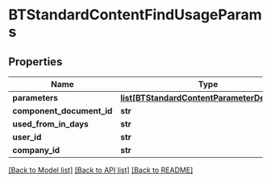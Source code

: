 # BTStandardContentFindUsageParams

## Properties
Name | Type | Description | Notes
------------ | ------------- | ------------- | -------------
**parameters** | [**list[BTStandardContentParameterDefinition]**](BTStandardContentParameterDefinition.md) |  | [optional] 
**component_document_id** | **str** |  | [optional] 
**used_from_in_days** | **str** |  | [optional] 
**user_id** | **str** |  | [optional] 
**company_id** | **str** |  | [optional] 

[[Back to Model list]](../README.md#documentation-for-models) [[Back to API list]](../README.md#documentation-for-api-endpoints) [[Back to README]](../README.md)


